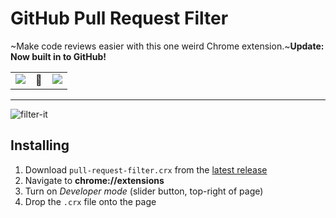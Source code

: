 # GitHub Pull Request Filter

~Make code reviews easier with this one weird Chrome extension.~**Update: Now built in to GitHub!**

<table>
  <tr>
    <td valign="top">
      <a href="https://twitter.com/javan/status/984114017194168320">
        <img src="https://user-images.githubusercontent.com/5355/49471419-dac3db00-f7da-11e8-8420-99842cac1cf6.png">
      </a>
    </td>
    <td>👀</td>
    <td valign="top">
      <a href="https://twitter.com/github/status/1070048985602117632">
        <img src="https://user-images.githubusercontent.com/5355/49471420-dac3db00-f7da-11e8-97d8-35aaafa6dfbe.png">
      </a>
    </td>
  </tr>
 </table>

---

![filter-it](https://user-images.githubusercontent.com/5355/38627944-26498560-3d7e-11e8-8812-74f4243db6c9.gif)

## Installing

1. Download `pull-request-filter.crx` from the [latest release](https://github.com/javan/pull-request-filter-chrome-extension/releases/latest)
1. Navigate to **chrome://extensions**
1. Turn on *Developer mode* (slider button, top-right of page)
1. Drop the `.crx` file onto the page
